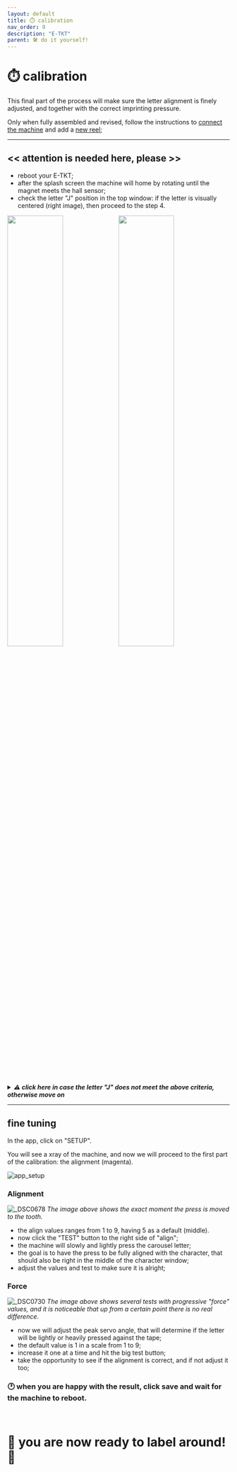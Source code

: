 ```yaml
---
layout: default
title: ⏱️ calibration
nav_order: 9
description: "E-TKT"
parent: 🛠️ do it yourself!
---
```


# ⏱️ **calibration**

This final part of the process will make sure the letter alignment is finely adjusted, and together with the correct imprinting pressure.

Only when fully assembled and revised, follow the instructions to [connect the machine](https://andreisperid.github.io/E-TKT/diy/connection.html) and add a [new reel](https://andreisperid.github.io/E-TKT/diy/reel.html);

----

## **<< attention is needed here, please >>**

- reboot your E-TKT;
- after the splash screen the machine will home by rotating until the magnet meets the hall sensor;
- check the letter "J" position in the top window: if the letter is visually centered (right image), then proceed to the step 4.

<img src="https://user-images.githubusercontent.com/15098003/196271237-0aad831a-ca98-495b-8739-150a3f19cbf9.jpg" width="50%"><img src="https://user-images.githubusercontent.com/15098003/196271232-4fec3785-aaef-469e-9138-371bef4d8894.jpg" width="50%">


***<details><summary> ⚠️ click here in case the letter "J" does not meet the above criteria, otherwise move on </summary>***  
  
![_DSC0676_arrow](https://user-images.githubusercontent.com/15098003/196274788-680d20cc-d54b-45de-8b5a-a0055486766a.jpg)

- **<< TURN OFF the device >>** otherwise you might short circuit the hall sensor terminals;
- delicately adjust the hall sensor position following the tangent (cyan) axis in the image:
  - if "J" is too much to the right, push the hall sensor inward the device (yellow);
  - if "J" is too much to the left, pull the hall sensor outward the device (magenta);
- make sure to keep the same distance on the transversal (red) axis;
- only when the letter "J" is visually centered in the top window, you might proceed to the next step;

Also, when turning the machine on, the press angle should be at 2mm from the I_nema_wheel_hub. If not, then you might need to go back to the [press assembly procedure](https://andreisperid.github.io/E-TKT/diy/assembly/04_servo.html).
   
</details> 

----

## fine tuning

In the app, click on "SETUP".

You will see a xray of the machine, and now we will proceed to the first part of the calibration: the alignment (magenta).

![app_setup](https://user-images.githubusercontent.com/15098003/196290055-2d9a4bc8-38c7-4383-bb4e-e9379078b7d9.png)


### Alignment

![_DSC0678](https://user-images.githubusercontent.com/15098003/196290213-a086a727-1584-46e7-9f97-4fc3b931565e.jpg)
*The image above shows the exact moment the press is moved to the tooth.*

- the align values ranges from 1 to 9, having 5 as a default (middle).
- now click the "TEST" button to the right side of "align";
- the machine will slowly and lightly press the carousel letter;
- the goal is to have the press to be fully aligned with the character, that should also be right in the middle of the character window;
- adjust the values and test to make sure it is alright;

### Force

![_DSC0730](https://user-images.githubusercontent.com/15098003/196290623-2462133b-b84c-46e9-a5ca-e81a04f28c05.jpg)
*The image above shows several tests with progressive "force" values, and it is noticeable that up from a certain point there is no real difference.*

- now we will adjust the peak servo angle, that will determine if the letter will be lightly or heavily pressed against the tape;
- the default value is 1 in a scale from 1 to 9;
- increase it one at a time and hit the big test button;
- take the opportunity to see if the alignment is correct, and if not adjust it too;


### 🕐 when you are happy with the result, click save and wait for the machine to reboot.
<br>

# 🎉 **you are now ready to label around!** 🎉

<br>
